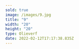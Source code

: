 ```yaml
---
sold: true
image: /images/9.jpg
title: "9"
width: "20"
height: "20"
type: Olieverf
date: 2022-02-12T17:17:38.835Z
---
```

